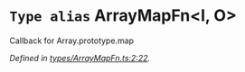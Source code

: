 # `Type alias` ArrayMapFn\<I, O>

Callback for Array.prototype.map

*Defined in [types/ArrayMapFn.ts:2:22](https://github.com/Alorel/rxutils/blob/7128971/src/types/ArrayMapFn.ts#L2).*